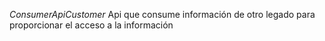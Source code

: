 <em>ConsumerApiCustomer</em>
Api que consume información de otro legado para proporcionar el acceso a la información


